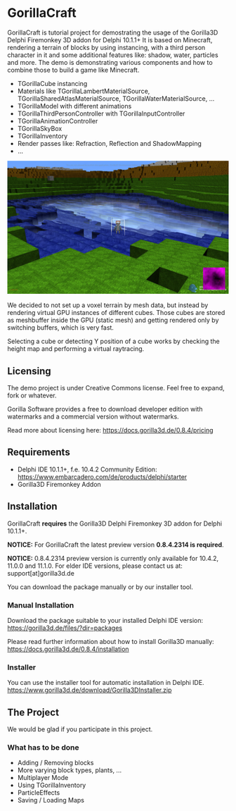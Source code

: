 # GorillaCraft
GorillaCraft is tutorial project for demostrating the usage of the Gorilla3D Delphi Firemonkey 3D addon for Delphi 10.1.1+
It is based on Minecraft, rendering a terrain of blocks by using instancing, with a third person character in it and some additional features like: shadow, water, particles and more.
The demo is demonstrating various components and how to combine those to build a game like Minecraft.
- TGorillaCube instancing
- Materials like TGorillaLambertMaterialSource, TGorillaSharedAtlasMaterialSource, TGorillaWaterMaterialSource, ...
- TGorillaModel with different animations
- TGorillaThirdPersonController with TGorillaInputController
- TGorillaAnimationController
- TGorillaSkyBox
- TGorillaInventory
- Render passes like: Refraction, Reflection and ShadowMapping
- ...

![Alt text](gorillacraft.jpg?raw=true "GorillaCraft")

We decided to not set up a voxel terrain by mesh data, but instead by rendering virtual GPU instances of different cubes.
Those cubes are stored as meshbuffer inside the GPU (static mesh) and getting rendered only by switching buffers, which is very fast.

Selecting a cube or detecting Y position of a cube works by checking the height map and performing a virtual raytracing.

## Licensing
The demo project is under Creative Commons license. Feel free to expand, fork or whatever.

Gorilla Software provides a free to download developer edition with watermarks and a commercial version without watermarks.

Read more about licensing here: https://docs.gorilla3d.de/0.8.4/pricing

## Requirements
- Delphi IDE 10.1.1+, f.e. 10.4.2 Community Edition: https://www.embarcadero.com/de/products/delphi/starter
- Gorilla3D Firemonkey Addon

## Installation
GorillaCraft __requires__ the Gorilla3D Delphi Firemonkey 3D addon for Delphi 10.1.1+.

__NOTICE:__ For GorillaCraft the latest preview version **0.8.4.2314 is required**.

__NOTICE:__ 0.8.4.2314 preview version is currently only available for 10.4.2, 11.0.0 and 11.1.0. For elder IDE versions, please contact us at: support[at]gorilla3d.de

You can download the package manually or by our installer tool.

### Manual Installation
Download the package suitable to your installed Delphi IDE version: 
https://gorilla3d.de/files/?dir=packages

Please read further information about how to install Gorilla3D manually: 
https://docs.gorilla3d.de/0.8.4/installation

### Installer
You can use the installer tool for automatic installation in Delphi IDE.
https://www.gorilla3d.de/download/Gorilla3DInstaller.zip

## The Project
We would be glad if you participate in this project.

### What has to be done
- Adding / Removing blocks
- More varying block types, plants, ...
- Multiplayer Mode
- Using TGorillaInventory
- ParticleEffects
- Saving / Loading Maps
